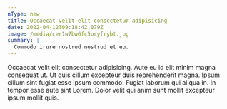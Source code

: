 ```yaml
---
nType: new
title: Occaecat velit elit consectetur adipisicing
date: 2022-04-12T09:18:42.079Z
image: /media/cer1w7bw6fc5oryfrybt.jpg
summary: |
  Commodo irure nostrud nostrud et eu.
---
```



Occaecat velit elit consectetur adipisicing. Aute eu id elit minim magna consequat ut. Ut quis cillum excepteur duis reprehenderit magna. Ipsum cillum sint fugiat esse ipsum commodo. Fugiat laborum qui aliqua in. In tempor esse aute sint Lorem. Dolor velit qui anim sunt mollit excepteur ipsum mollit quis.